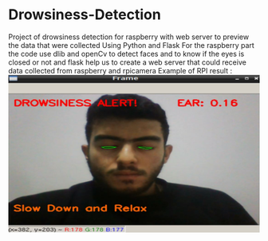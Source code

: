 # Drowsiness-Detection
Project of drowsiness detection for raspberry with web server to preview the data that were collected 
Using Python and Flask 
For the raspberry part the code use dlib and openCv to detect faces and to know if the eyes is closed or not and flask help us to create a web server that could receive data collected from raspberry and rpicamera 
Example of RPI result : 
![Drowsiness Detection](RPIApplication.JPG)
